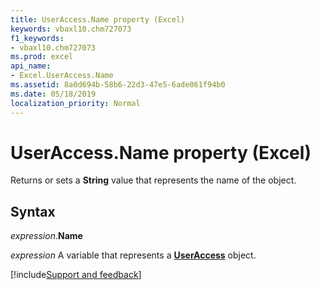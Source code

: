 ```yaml
---
title: UserAccess.Name property (Excel)
keywords: vbaxl10.chm727073
f1_keywords:
- vbaxl10.chm727073
ms.prod: excel
api_name:
- Excel.UserAccess.Name
ms.assetid: 8a0d694b-58b6-22d3-47e5-6ade061f94b0
ms.date: 05/18/2019
localization_priority: Normal
---
```



# UserAccess.Name property (Excel)

Returns or sets a **String** value that represents the name of the object.


## Syntax

_expression_.**Name**

_expression_ A variable that represents a **[UserAccess](Excel.UserAccess.md)** object.




[!include[Support and feedback](~/includes/feedback-boilerplate.md)]